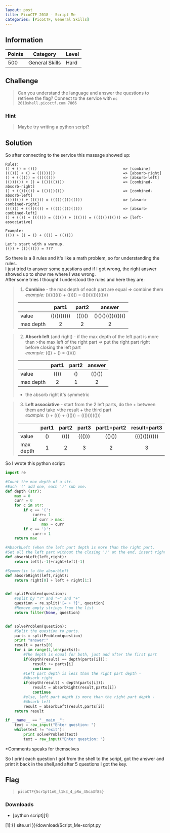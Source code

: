 ```yaml
---
layout: post
title: PicoCTF 2018 - Script Me
categories: [PicoCTF, General Skills]
---
```


## Information

| Points |Category  | Level|
|--|--|--|
| 500 | General Skills |Hard |

## Challenge

> Can you understand the language and answer the questions to retrieve the flag? Connect to the service with `nc 2018shell.picoctf.com 7866`

### Hint

>  Maybe try writing a python script?

## Solution

So after connecting to the service this massage showed up:

    Rules:
    () + () = ()()                                      => [combine]
    ((())) + () = ((())())                              => [absorb-right]
    () + ((())) = (()(()))                              => [absorb-left]
    (())(()) + () = (())(()())                          => [combined-absorb-right]
    () + (())(()) = (()())(())                          => [combined-absorb-left]
    (())(()) + ((())) = ((())(())(()))                  => [absorb-combined-right]
    ((())) + (())(()) = ((())(())(()))                  => [absorb-combined-left]
    () + (()) + ((())) = (()()) + ((())) = ((()())(())) => [left-associative]
    
    Example: 
    (()) + () = () + (()) = (()())
    
    Let's start with a warmup.
    (()) + (()()()) = ???

So there is a 8 rules and it's like a math problem, so for understanding the rules.  
I just tried to answer some questions and if I got wrong, the right answer   showed up to show me where I was wrong.  
After some tries I thought I understood the rules and here they are:  

 >1. **Combine** - the max depth of each part are equal => combine them    
 >*example:*  ()()()(()) + (())() = ()()()(())(())()    
 >  
>||part1|part2  |answer |
>|--|:--:|:--:|:--:|
>|value| ()()()(()) | (())() | ()()()(())(())()|
>|max depth| 2| 2| 2|

>2. **Absorb left** (and right) - if the max depth of the left part is more than   >the max left of the right part => put the right part right before closing the left part  
 >*example:*  (()) + () = (()())  
 >  
>||part1|part2  |answer |
>|--|:--:|:--:|:--:|
>|value| (()) |  () | (()())|
>|max depth| 2| 1| 2|  
>
>* the absorb right it's symmetric  

>3. **Left associative** - start from the 2 left parts, do the + between them and take >the result + the third part  
>*example:* () + (()) + ((())) = ((()())(()))  
 >
>||part1|part2  |part3 |part1+part2 |result+part3 |
>|--|:--:|:--:|:--:|:--:|:--:|
>|value| () | (())|  ((())) | (()())|((()())(())) |  
>|max depth| 1| 2| 3| 2| 3|  

So I wrote this python script:  
```python
import re

#Count the max depth of a str.
#Each '(' add one, each ')' sub one.
def depth (str):
	max = 0
	curr = 0
	for c in str:
		if c == '(':
			curr+= 1
			if curr > max:
				max = curr
		if c == ')':
			curr-= 1
	return max

#AbsorbLeft (when the left part depth is more than the right part.
#Set all the left part without the closing ')' at the end, insert right part and close by ')'
def absorbLeft(left,right):
	return left[:-1]+right+left[-1]

#Symmertic to the absorbLeft
def absorbRight(left,right):
	return right[0] + left + right[1:]


def splitProblem(question):
	#Split by "?" and "=" and "+"
	question = re.split('[= + ?]', question)
	#Remove empty strings from the list
	return filter(None, question)	


def solveProblem(question):
	#Split the question to parts.
	parts = splitProblem(question)
	print "answer:"
	result = parts[0]
	for i in range(1,len(parts)):
		#The depth is equal for both, just add after the first part
		if(depth(result) == depth(parts[i])):
			result += parts[i]
			continue
		#Left part depth is less than the right part depth - 
		#Absorb right
		if(depth(result) < depth(parts[i])):
			result = absorbRight(result,parts[i])
			continue
		#else, left part depth is more than the right part depth - 
		#Absorb left
		result = absorbLeft(result,parts[i])
	return result

if __name__ == "__main__":
	text = raw_input("Enter question: ")
	while(text != "exit"):
		print solveProblem(text)
		text = raw_input("Enter question: ")
```
*Comments speaks for themselves  
  
So I print each question I got from the shell to the script, got the answer and   print it back in the shell,and after 5 questions I got the key.

## Flag
> `picoCTF{5cr1pt1nG_l1k3_4_pRo_45ca3f85}`


### Downloads


 - [python script][1]
 
[1]:{{ site.url }}/download/Script_Me-script.py

